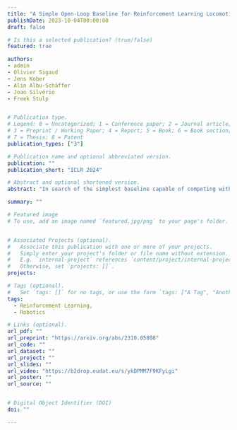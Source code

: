 ```yaml
---
title: "A Simple Open-Loop Baseline for Reinforcement Learning Locomotion Tasks"
publishDate: 2023-10-04T00:00:00
draft: false

# Is this a selected publication? (true/false)
featured: true

authors:
- admin
- Olivier Sigaud
- Jens Kober
- Alin Albu-Schäffer
- Joao Silvério
- Freek Stulp


# Publication type.
# Legend: 0 = Uncategorized; 1 = Conference paper; 2 = Journal article;
# 3 = Preprint / Working Paper; 4 = Report; 5 = Book; 6 = Book section;
# 7 = Thesis; 8 = Patent
publication_types: ["3"]

# Publication name and optional abbreviated version.
publication: ""
publication_short: "ICLR 2024"

# Abstract and optional shortened version.
abstract: "In search of the simplest baseline capable of competing with Deep Reinforcement Learning on locomotion tasks, we propose a biologically inspired model-free open-loop strategy. Drawing upon prior knowledge and harnessing the elegance of simple oscillators to generate periodic joint motions, it achieves respectable performance in five different locomotion environments, with a number of tunable parameters that is a tiny fraction of the thousands typically required by RL algorithms. Unlike RL methods, which are prone to performance degradation when exposed to sensor noise or failure, our open-loop oscillators exhibit remarkable robustness due to their lack of reliance on sensors. Furthermore, we showcase a successful transfer from simulation to reality using an elastic quadruped, all without the need for randomization or reward engineering. "

summary: ""

# Featured image
# To use, add an image named `featured.jpg/png` to your page's folder.


# Associated Projects (optional).
#   Associate this publication with one or more of your projects.
#   Simply enter your project's folder or file name without extension.
#   E.g. `internal-project` references `content/project/internal-project/index.md`.
#   Otherwise, set `projects: []`.
projects:

# Tags (optional).
#   Set `tags: []` for no tags, or use the form `tags: ["A Tag", "Another Tag"]` for one or more tags.
tags:
  - Reinforcement Learning,
  - Robotics

# Links (optional).
url_pdf: ""
url_preprint: "https://arxiv.org/abs/2310.05808"
url_code: ""
url_dataset: ""
url_project: ""
url_slides: ""
url_video: "https://b2drop.eudat.eu/s/ykDPMM7F9KFyLgi"
url_poster: ""
url_source: ""


# Digital Object Identifier (DOI)
doi: ""

---
```

